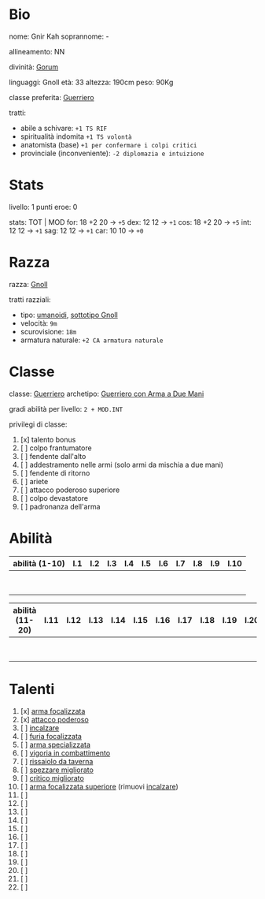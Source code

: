 # Bio

nome: Gnir Kah
soprannome: -

allineamento: NN

divinità: [Gorum](https://golarion.altervista.org/wiki/Gorum)

linguaggi: Gnoll
età: 33
altezza: 190cm
peso: 90Kg

classe preferita: [Guerriero](https://golarion.altervista.org/wiki/Guerriero)

tratti:
 - abile a schivare: `+1 TS RIF`
 - spiritualità indomita `+1 TS volontà`
 - anatomista (base) `+1 per confermare i colpi critici`
 - provinciale (inconveniente): `-2 diplomazia e intuizione`

# Stats

livello: 1
punti eroe: 0

stats:       TOT | MOD
for: 18 +2   20 -> `+5`
dex: 12      12 -> `+1`
cos: 18 +2   20 -> `+5`
int: 12      12 -> `+1`
sag: 12      12 -> `+1`
car: 10      10 -> `+0`

# Razza

razza: [Gnoll](https://golarion.altervista.org/wiki/Razze/Gnoll)

tratti razziali:
 - tipo: [umanoidi](https://golarion.altervista.org/wiki/Tipo_Umanoide), [sottotipo Gnoll](https://golarion.altervista.org/wiki/Sottotipo_Gnoll)
 - velocità: `9m`
 - scurovisione: `18m`
 - armatura naturale: `+2 CA armatura naturale`

# Classe

classe: [Guerriero](https://golarion.altervista.org/wiki/Guerriero)
archetipo: [Guerriero con Arma a Due Mani](https://golarion.altervista.org/wiki/Guerriero/Archetipi#Guerriero_con_Arma_a_Due_Mani)

gradi abilità per livello: `2 + MOD.INT`

privilegi di classe:
1)   [x] talento bonus
2)   [ ] colpo frantumatore
3)   [ ] fendente dall'alto
5)   [ ] addestramento nelle armi (solo armi da mischia a due mani)
7)   [ ] fendente di ritorno
11)  [ ] ariete
15)  [ ] attacco poderoso superiore
19)  [ ] colpo devastatore
20)  [ ] padronanza dell'arma

# Abilità

| abilità (1-10) | l.1 | l.2 | l.3 | l.4 | l.5 | l.6 | l.7 | l.8 | l.9 | l.10 |
| -------------- | --- | --- | --- | --- | --- | --- | --- | --- | --- | ---- |
|                |     |     |     |     |     |     |     |     |     |      |
|                |     |     |     |     |     |     |     |     |     |      |
|                |     |     |     |     |     |     |     |     |     |      |
|                |     |     |     |     |     |     |     |     |     |      |
|                |     |     |     |     |     |     |     |     |     |      |
|                |     |     |     |     |     |     |     |     |     |      |
|                |     |     |     |     |     |     |     |     |     |      |
|                |     |     |     |     |     |     |     |     |     |      |

| abilità (11-20) | l.11 | l.12 | l.13 | l.14 | l.15 | l.16 | l.17 | l.18 | l.19 | l.20 |
| --------------- | ---- | ---- | ---- | ---- | ---- | ---- | ---- | ---- | ---- | ---- |
|                 |      |      |      |      |      |      |      |      |      |      |
|                 |      |      |      |      |      |      |      |      |      |      |
|                 |      |      |      |      |      |      |      |      |      |      |
|                 |      |      |      |      |      |      |      |      |      |      |
|                 |      |      |      |      |      |      |      |      |      |      |
|                 |      |      |      |      |      |      |      |      |      |      |
|                 |      |      |      |      |      |      |      |      |      |      |
|                 |      |      |      |      |      |      |      |      |      |      |

# Talenti

1)   [x] [arma focalizzata]()
1)   [x] [attacco poderoso]()
2)   [ ] [incalzare]()
3)   [ ] [furia focalizzata]()
4)   [ ] [arma specializzata]()
5)   [ ] [vigoria in combattimento]()
6)   [ ] [rissaiolo da taverna]()
7)   [ ] [spezzare migliorato]()
8)   [ ] [critico migliorato]()
8)   [ ] [arma focalizzata superiore]() (rimuovi [incalzare]())
9)   [ ] []()
10)  [ ] []()
11)  [ ] []()
12)  [ ] []()
13)  [ ] []()
14)  [ ] []()
15)  [ ] []()
16)  [ ] []()
17)  [ ] []()
18)  [ ] []()
19)  [ ] []()
20)  [ ] []()
